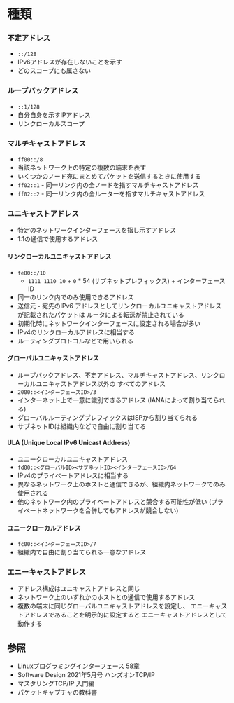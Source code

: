 # 種類
### 不定アドレス
- `::/128`
- IPv6アドレスが存在しないことを示す
- どのスコープにも属さない

### ループバックアドレス
- `::1/128`
- 自分自身を示すIPアドレス
- リンクローカルスコープ

### マルチキャストアドレス
- `ff00::/8`
- 当該ネットワーク上の特定の複数の端末を表す
- いくつかのノード宛にまとめてパケットを送信するときに使用する
- `ff02::1` - 同一リンク内の全ノードを指すマルチキャストアドレス
- `ff02::2` - 同一リンク内の全ルーターを指すマルチキャストアドレス

### ユニキャストアドレス
- 特定のネットワークインターフェースを指し示すアドレス
- 1:1の通信で使用するアドレス

#### リンクローカルユニキャストアドレス
- `fe80::/10`
  - `1111 1110 10` + `0` * 54 (サブネットプレフィックス) + インターフェースID
- 同一のリンク内でのみ使用できるアドレス
- 送信元・宛先のIPv6 アドレスとしてリンクローカルユニキャストアドレスが記載されたパケットは
  ルータによる転送が禁止されている
- 初期化時にネットワークインターフェースに設定される場合が多い
- IPv4のリンクローカルアドレスに相当する
- ルーティングプロトコルなどで用いられる

#### グローバルユニキャストアドレス
- ループバックアドレス、不定アドレス、マルチキャストアドレス、リンクローカルユニキャストアドレス以外の
  すべてのアドレス
- `2000::<インターフェースID>/3`
- インターネット上で一意に識別できるアドレス (IANAによって割り当てられる)
- グローバルルーティングプレフィックスはISPから割り当てられる
- サブネットIDは組織内などで自由に割り当てる

#### ULA (Unique Local IPv6 Unicast Address)
- ユニークローカルユニキャストアドレス
- `fd00::<グローバルID><サブネットID><インターフェースID>/64`
- IPv4のプライベートアドレスに相当する
- 異なるネットワーク上のホストと通信できるが、組織内ネットワークでのみ使用される
- 他のネットワーク内のプライベートアドレスと競合する可能性が低い
  (プライベートネットワークを合併してもアドレスが競合しない)

#### ユニークローカルアドレス
- `fc00::<インターフェースID>/7`
- 組織内で自由に割り当てられる一意なアドレス

### エニーキャストアドレス
- アドレス構成はユニキャストアドレスと同じ
- ネットワーク上のいずれかのホストとの通信で使用するアドレス
- 複数の端末に同じグローバルユニキャストアドレスを設定し、
  エニーキャストアドレスであることを明示的に設定すると
  エニーキャストアドレスとして動作する

## 参照
- Linuxプログラミングインターフェース 58章
- Software Design 2021年5月号 ハンズオンTCP/IP
- マスタリングTCP/IP 入門編
- パケットキャプチャの教科書
